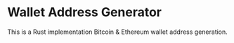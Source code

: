 # Wallet Address Generator
This is a Rust implementation Bitcoin & Ethereum wallet address generation.
